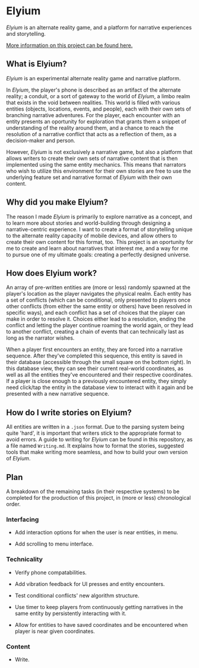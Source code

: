 # Elyium

_Elyium_ is an alternate reality game, and a platform for narrative experiences and storytelling.

[More information on this project can be found here.](http://v-os.ca/elyium)

## What is Elyium?

_Elyium_ is an experimental alternate reality game and narrative platform.

In _Elyium_, the player's phone is described as an artifact of the alternate reality; a conduit, or a sort of gateway to the world of _Elyium_, a limbo realm that exists in the void between realities. This world is filled with various entities (objects, locations, events, and people), each with their own sets of branching narrative adventures. For the player, each encounter with an entity presents an oportunity for exploration that grants them a snippet of understanding of the reality around them, and a chance to reach the resolution of a narrative conflict that acts as a reflection of them, as a decision-maker and person.

However, _Elyium_ is not exclusively a narrative game, but also a platform that allows writers to create their own sets of narrative content that is then implemented using the same entity mechanics. This means that narrators who wish to utilize this environment for their own stories are free to use the underlying feature set and narrative format of _Elyium_ with their own content.

## Why did you make Elyium?

The reason I made _Elyium_ is primarily to explore narrative as a concept, and to learn more about stories and world-building through designing a narrative-centric experience. I want to create a format of storytelling unique to the alternate reality capacity of mobile devices, and allow others to create their own content for this format, too. This project is an oportunity for me to create and learn about narratives that interest me, and a way for me to pursue one of my ultimate goals: creating a perfectly designed universe.

## How does Elyium work?

An array of pre-written entities are (more or less) randomly spawned at the player's location as the player navigates the physical realm. Each entity has a set of conflicts (which can be conditional, only presented to players once other conflicts (from either the same entity or others) have been resolved in specific ways), and each conflict has a set of choices that the player can make in order to resolve it. Choices either lead to a resolution, ending the conflict and letting the player continue roaming the world again, or they lead to another conflict, creating a chain of events that can technically last as long as the narrator wishes.

When a player first encounters an entity, they are forced into a narrative sequence. After they've completed this sequence, this entity is saved in their database (accessible through the small square on the bottom right). In this database view, they can see their current real-world coordinates, as well as all the entities they've encountered and their respective coordinates. If a player is close enough to a previously encountered entity, they simply need click/tap the entity in the database view to interact with it again and be presented with a new narrative sequence.

## How do I write stories on Elyium?

All entities are written in a `.json` format. Due to the parsing system being quite 'hard', it is important that writers stick to the appropriate format to avoid errors. A guide to writing for _Elyium_ can be found in this repository, as a file named `Writing.md`. It explains how to format the stories, suggested tools that make writing more seamless, and how to build your own version of _Elyium_.

## Plan

A breakdown of the remaining tasks (in their respective systems) to be completed for the production of this project, in (more or less) chronological order.

### Interfacing

- Add interaction options for when the user is near entities, in menu.

- Add scrolling to menu interface.

### Technicality

- Verify phone compatabilities.

- Add vibration feedback for UI presses and entity encounters.

- Test conditional conflicts' new algorithm structure.

- Use timer to keep players from continuously getting narratives in the same entity by persistently interacting with it.

- Allow for entities to have saved coordinates and be encountered when player is near given coordinates.

### Content

- Write.
